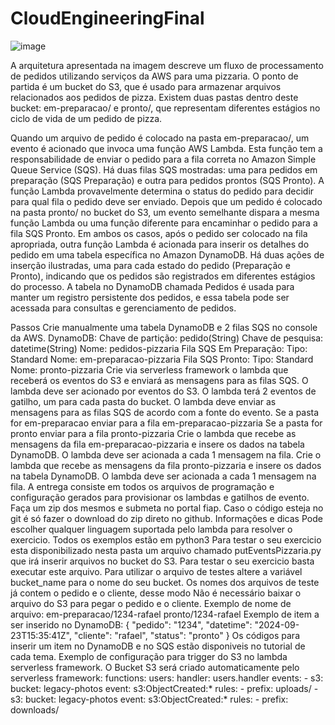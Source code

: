 # CloudEngineeringFinal

![image](https://github.com/user-attachments/assets/b7064573-c06a-4747-82f7-81833f2b4c38)

A arquitetura apresentada na imagem descreve um fluxo de processamento de pedidos utilizando serviços da AWS para uma pizzaria. O ponto de partida é um bucket do S3, que é usado para armazenar arquivos relacionados aos pedidos de pizza. Existem duas pastas dentro deste bucket: em-preparacao/ e pronto/, que representam diferentes estágios no ciclo de vida de um pedido de pizza.

Quando um arquivo de pedido é colocado na pasta em-preparacao/, um evento é acionado que invoca uma função AWS Lambda. Esta função tem a responsabilidade de enviar o pedido para a fila correta no Amazon Simple Queue Service (SQS). Há duas filas SQS mostradas: uma para pedidos em preparação (SQS Preparação) e outra para pedidos prontos (SQS Pronto). A função Lambda provavelmente determina o status do pedido para decidir para qual fila o pedido deve ser enviado. Depois que um pedido é colocado na pasta pronto/ no bucket do S3, um evento semelhante dispara a mesma função Lambda ou uma função diferente para encaminhar o pedido para a fila SQS Pronto. Em ambos os casos, após o pedido ser colocado na fila apropriada, outra função Lambda é acionada para inserir os detalhes do pedido em uma tabela específica no Amazon DynamoDB. Há duas ações de inserção ilustradas, uma para cada estado do pedido (Preparação e Pronto), indicando que os pedidos são registrados em diferentes estágios do processo. A tabela no DynamoDB chamada Pedidos é usada para manter um registro persistente dos pedidos, e essa tabela pode ser acessada para consultas e gerenciamento de pedidos.

Passos
Crie manualmente uma tabela DynamoDB e 2 filas SQS no console da AWS.
DynamoDB:
Chave de partição: pedido(String)
Chave de pesquisa: datetime(String)
Nome: pedidos-pizzaria
Fila SQS Em Preparação:
Tipo: Standard
Nome: em-preparacao-pizzaria
Fila SQS Pronto:
Tipo: Standard
Nome: pronto-pizzaria
Crie via serverless framework o lambda que receberá os eventos do S3 e enviará as mensagens para as filas SQS.
O lambda deve ser acionado por eventos do S3.
O lambda terá 2 eventos de gatilho, um para cada pasta do bucket.
O lambda deve enviar as mensagens para as filas SQS de acordo com a fonte do evento.
Se a pasta for em-preparacao enviar para a fila em-preparacao-pizzaria
Se a pasta for pronto enviar para a fila pronto-pizzaria
Crie o lambda que recebe as mensagens da fila em-preparacao-pizzaria e insere os dados na tabela DynamoDB. O lambda deve ser acionada a cada 1 mensagem na fila.
Crie o lambda que recebe as mensagens da fila pronto-pizzaria e insere os dados na tabela DynamoDB. O lambda deve ser acionada a cada 1 mensagem na fila.
A entrega consiste em todos os arquivos de programação e configuração gerados para provisionar os lambdas e gatilhos de evento. Faça um zip dos mesmos e submeta no portal fiap. Caso o código esteja no git é só fazer o download do zip direto no github.
Informações e dicas
Pode escolher qualquer linguagem suportada pelo lambda para resolver o exercicio. Todos os exemplos estão em python3
Para testar o seu exercicio esta disponibilizado nesta pasta um arquivo chamado putEventsPizzaria.py que irá inserir arquivos no bucket do S3. Para testar o seu exercicio basta executar este arquivo.
Para utilizar o arquivo de testes altere a variável bucket_name para o nome do seu bucket.
Os nomes dos arquivos de teste já contem o pedido e o cliente, desse modo Não é necessário baixar o arquivo do S3 para pegar o pedido e o cliente. Exemplo de nome de arquivo:
em-preparacao/1234-rafael
pronto/1234-rafael
Exemplo de item a ser inserido no DynamoDB:
{
   "pedido": "1234",
   "datetime": "2024-09-23T15:35:41Z",
   "cliente": "rafael",
   "status": "pronto"
}
Os códigos para inserir um item no DynamoDB e no SQS estão disponiveis no tutorial de cada tema.
Exemplo de configuração para trigger do S3 no lambda serverless framework. O Bucket S3 será criado automaticamente pelo serverless framework:
functions:
  users:
    handler: users.handler
    events:
      - s3:
          bucket: legacy-photos
          event: s3:ObjectCreated:*
          rules:
            - prefix: uploads/
      - s3:
          bucket: legacy-photos
          event: s3:ObjectCreated:*
          rules:
            - prefix: downloads/
